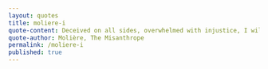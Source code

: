 ```yaml
---
layout: quotes
title: moliere-i
quote-content: Deceived on all sides, overwhelmed with injustice, I will fly from an abyss where vice is triumphant, and seek out some small secluded nook on earth, where one may enjoy the freedom of being an honest man.
quote-author: Molière, The Misanthrope
permalink: /moliere-i
published: true
---
```

